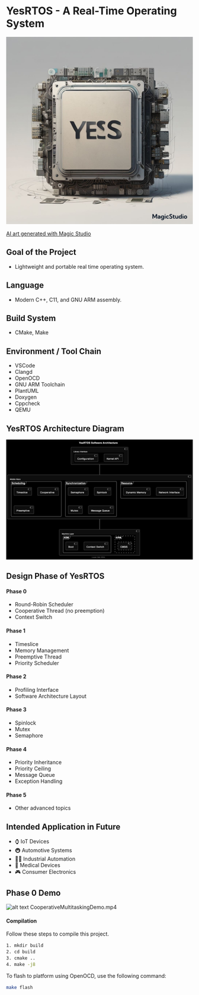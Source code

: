 # YesRTOS - A Real-Time Operating System

![alt text](/docs/diagrams/github_profile.jpg)

[AI art generated with Magic Studio](https://magicstudio.com/ai-art-generator/)

## Goal of the Project
* Lightweight and portable real time operating system.

## Language
* Modern C++, C11, and GNU ARM assembly.

## Build System
* CMake, Make

## Environment / Tool Chain
* VSCode
* Clangd
* OpenOCD
* GNU ARM Toolchain
* PlantUML
* Doxygen
* Cppcheck
* QEMU

## YesRTOS Architecture Diagram
![alt text](/docs/diagrams/architecture.png)

## Design Phase of YesRTOS
#### Phase 0
* Round-Robin Scheduler
* Cooperative Thread (no preemption)
* Context Switch

#### Phase 1
* Timeslice
* Memory Management
* Preemptive Thread
* Priority Scheduler

#### Phase 2
* Profiling Interface
* Software Architecture Layout

#### Phase 3
* Spinlock
* Mutex
* Semaphore

#### Phase 4
* Priority Inheritance
* Priority Ceiling
* Message Queue
* Exception Handling

#### Phase 5
* Other advanced topics

## Intended Application in Future
* ⌚️ IoT Devices
* 🚇 Automotive Systems
* 👨‍🏭 Industrial Automation
* 🏥 Medical Devices
* 🎮 Consumer Electronics


## Phase 0 Demo

![alt text](/docs/demo/CooperativeMultitaskingDemo.gif)
CooperativeMultitaskingDemo.mp4

#### Compilation

  Follow these steps to compile this project.
  ```bash
  1. mkdir build
  2. cd build
  3. cmake ..
  4. make -j8
  ```

  To flash to platform using OpenOCD, use the following command:
  ```bash
  make flash
  ```